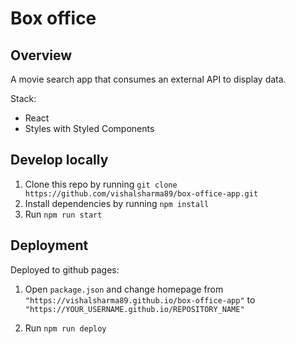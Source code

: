 # Box office

## Overview

A movie search app that consumes an external API to display data.

Stack:

- React
- Styles with Styled Components

## Develop locally

1. Clone this repo by running `git clone https://github.com/vishalsharma89/box-office-app.git`
2. Install dependencies by running `npm install`
3. Run `npm run start`

## Deployment

Deployed to github pages:

1. Open `package.json` and change homepage from `"https://vishalsharma89.github.io/box-office-app"` to
   `"https://YOUR_USERNAME.github.io/REPOSITORY_NAME"`

2. Run `npm run deploy`
